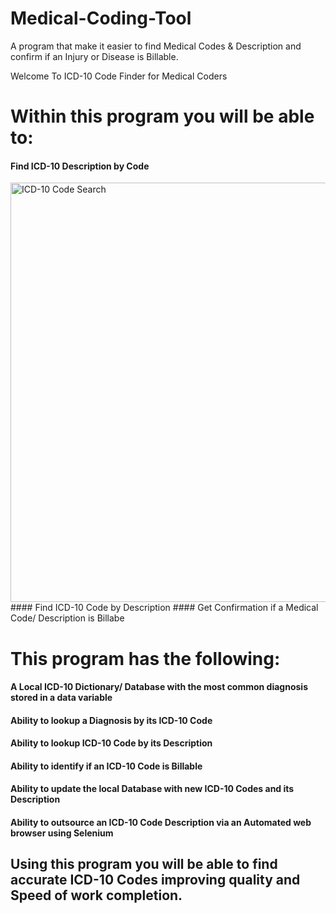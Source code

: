 # Medical-Coding-Tool
A program that make it easier to find Medical Codes & Description and confirm if an Injury or Disease is Billable.

Welcome To ICD-10 Code Finder for Medical Coders
# Within this program you will be able to:

#### Find ICD-10 Description by Code
<img width="671" alt="ICD-10 Code Search" src="https://user-images.githubusercontent.com/87822768/137639924-66f30125-ecb2-4953-9e9e-c2303226a6f3.PNG">
#### Find ICD-10 Code by Description
#### Get Confirmation if a Medical Code/ Description is Billabe

# This program has the following:

#### A Local ICD-10 Dictionary/ Database with the most common diagnosis stored in a data variable
#### Ability to lookup a Diagnosis by its ICD-10 Code
#### Ability to lookup ICD-10 Code by its Description
#### Ability to identify if an ICD-10 Code is Billable
#### Ability to update the local Database with new ICD-10 Codes and its Description
#### Ability to outsource an ICD-10 Code Description via an Automated web browser using Selenium

## Using this program you will be able to find accurate ICD-10 Codes improving quality and Speed of work completion.
